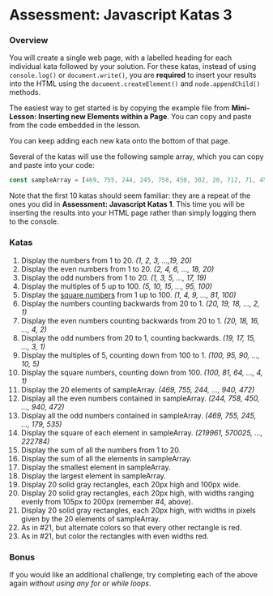 # Assessment: Javascript Katas 3 #

### Overview ###

You will create a single web page, with a labelled heading for each individual kata followed by your solution. For these katas, instead of using `console.log()` or `document.write()`, you are **required** to insert your results into the HTML using the `document.createElement()` and `node.appendChild()` methods.

The easiest way to get started is by copying the example file from **Mini-Lesson: Inserting new Elements within a Page**. You can copy and paste from the code embedded in the lesson.

You can keep adding each new kata onto the bottom of that page.

Several of the katas will use the following sample array, which you can copy and paste into your code:

```js
const sampleArray = [469, 755, 244, 245, 758, 450, 302, 20, 712, 71, 456, 21, 398, 339, 882, 848, 179, 535, 940, 472];
```

Note that the first 10 katas should seem familiar: they are a repeat of the ones you did in **Assessment: Javascript Katas 1**. This time you will be inserting the results into your HTML page rather than simply logging them to the console.

### Katas ###

1.  Display the numbers from 1 to 20. _(1, 2, 3, ...,19, 20)_
2.  Display the even numbers from 1 to 20. _(2, 4, 6, ..., 18, 20)_
3.  Display the odd numbers from 1 to 20. _(1, 3, 5, ..., 17, 19)_
4.  Display the multiples of 5 up to 100. _(5, 10, 15, ..., 95, 100)_
5.  Display the [square numbers](https://simple.wikipedia.org/wiki/Square_number) from 1 up to 100. _(1, 4, 9, ..., 81, 100)_
6.  Display the numbers counting backwards from 20 to 1. _(20, 19, 18, ..., 2, 1)_
7.  Display the even numbers counting backwards from 20 to 1. _(20, 18, 16, ..., 4, 2)_
8.  Display the odd numbers from 20 to 1, counting backwards. _(19, 17, 15, ..., 3, 1)_
9.  Display the multiples of 5, counting down from 100 to 1. _(100, 95, 90, ..., 10, 5)_
10.  Display the square numbers, counting down from 100. _(100, 81, 64, ..., 4, 1)_
11.  Display the 20 elements of sampleArray. _(469, 755, 244, ..., 940, 472)_
12.  Display all the even numbers contained in sampleArray. _(244, 758, 450, ..., 940, 472)_
13.  Display all the odd numbers contained in sampleArray. _(469, 755, 245, ..., 179, 535)_
14.  Display the square of each element in sampleArray. _(219961, 570025, ..., 222784)_
15.  Display the sum of all the numbers from 1 to 20.
16.  Display the sum of all the elements in sampleArray.
17.  Display the smallest element in sampleArray.
18.  Display the largest element in sampleArray.
19.  Display 20 solid gray rectangles, each 20px high and 100px wide.
20.  Display 20 solid gray rectangles, each 20px high, with widths ranging evenly from 105px to 200px (remember #4, above).
21.  Display 20 solid gray rectangles, each 20px high, with widths in pixels given by the 20 elements of sampleArray.
22.  As in #21, but alternate colors so that every other rectangle is red.
23.  As in #21, but color the rectangles with even widths red. 

### Bonus ###

If you would like an additional challenge, try completing each of the above again _without using any for or while loops_.